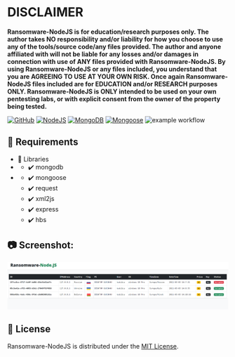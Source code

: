 # DISCLAIMER
**Ransomware-NodeJS is for education/research purposes only. The author takes NO responsibility and/or liability for how you choose to use any of the tools/source code/any files provided.
 The author and anyone affiliated with will not be liable for any losses and/or damages in connection with use of ANY files provided with Ransomware-NodeJS.
 By using Ransomware-NodeJS or any files included, you understand that you are AGREEING TO USE AT YOUR OWN RISK. Once again Ransomware-NodeJS files included are for EDUCATION and/or RESEARCH purposes ONLY.
 Ransomware-NodeJS is ONLY intended to be used on your own pentesting labs, or with explicit consent from the owner of the property being tested.** 

[![GitHub](https://img.shields.io/github/license/kadzicuh/Ransomware-NodeJS?style=flat)](LICENSE)
[![NodeJS](https://img.shields.io/badge/NodeJS-15.9.0+-success.svg?style=flat)](https://nodejs.org/en/download/)
[![MongoDB](https://img.shields.io/badge/MongoDB-4.4.4+-success.svg?style=flat)](https://www.mongodb.com/try/download/community)
[![Mongoose](https://img.shields.io/badge/Mongoose-5.11.19+-success.svg?style=flat)](https://mongoosejs.com/)
![example workflow](https://github.com/kadzicuh/Ransomware-NodeJS/actions/workflows/codeql-analysis.yml/badge.svg)

## 📃 Requirements
* 📌 Libraries
* * ✔️ mongodb
* * ✔️ mongoose
  * ✔️ request
  * ✔️ xml2js
  * ✔️ express
  * ✔️ hbs

 ## 📷 Screenshot:
![Screenshot](Screenshot.png)

## 📃 License
Ransomware-NodeJS is distributed under the [MIT License](LICENSE).

